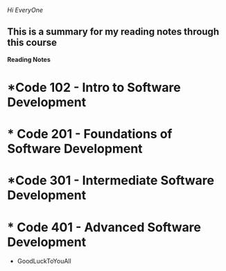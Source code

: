 *Hi EveryOne*

## This is a summary for my reading notes through this course

**Reading Notes**

# *Code 102 - Intro to Software Development

# * Code 201 - Foundations of Software Development

# *Code 301 - Intermediate Software Development

# * Code 401 - Advanced Software Development

* GoodLuckToYouAll

